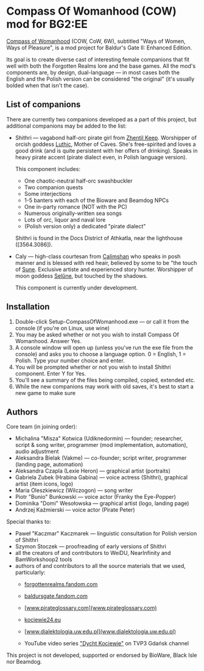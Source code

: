 Compass Of Womanhood (COW) mod for BG2:EE
=========================================

[Compass of Womanhood](https://witchesoftheplanes.github.io/CompassOfWomanhood/) (COW, CoW, 6W), subtitled "Ways of Women, Ways of Pleasure", is a mod project for Baldur's Gate II: Enhanced Edition.

Its goal is to create diverse cast of interesting female companions that fit well with both the Forgotten Realms lore and the base games. All the mod's components are, by design, dual-language — in most cases both the English and the Polish version can be considered "the original" (it's usually bolded when that isn't the case).


List of companions
------------------

There are currently two companions developed as a part of this project, but additional companions may be added to the list:

*   Shithri — vagabond half-orc pirate girl from [Zhentil Keep](https://forgottenrealms.fandom.com/wiki/Zhentil_Keep). Worshipper of orcish goddess [Luthic](https://forgottenrealms.fandom.com/wiki/Luthic), Mother of Caves. She's free-spirited and loves a good drink (and is quite persistent with her offers of drinking). Speaks in heavy pirate accent (pirate dialect even, in Polish language version).

    This component includes:

    *   One chaotic-neutral half-orc swashbuckler
    *   Two companion quests
    *   Some interjections
    *   1-5 banters with each of the Bioware and Beamdog NPCs
    *   One in-party romance (NOT with the PC)
    *   Numerous originally-written sea songs
    *   Lots of orc, liquor and naval lore
    *   (Polish version only) a dedicated "pirate dialect"


    Shithri is found in the Docs District of Athkatla, near the lighthouse (\[3564.3086\]).

*   Caly — high-class courtesan from [Calimshan](https://forgottenrealms.fandom.com/wiki/Calimshan) who speaks in posh manner and is blessed with red heair, believed by some to be "the touch of [Sune](https://forgottenrealms.fandom.com/wiki/Sune). Exclusive artiste and experienced story hunter. Worshipper of moon goddess [Selûne](https://forgottenrealms.fandom.com/wiki/Sel%C3%BBne), but touched by the shadows.

    This component is currently under development.

Installation
------------

1.  Double-click Setup-CompassOfWomanhood.exe — or call it from the console (if you're on Linux, use wine)
2.  You may be asked whether or not you wish to install Compass Of Womanhood. Answer Yes.
3.  A console window will open up (unless you've run the exe file from the console) and asks you to choose a language option. 0 = English, 1 = Polish. Type your number choice and enter.
4.  You will be prompted whether or not you wish to install Shithri component. Enter Y for Yes.
5.  You'll see a summary of the files being compiled, copied, extended etc.
6.  While the new companions may work with old saves, it's best to start a new game to make sure

Authors
-------

Core team (in joining order):

*   Michalina "Misza" Kotwica (Udiknedormin) — founder; researcher, script & song writer, programmer (mod implementation, automation), audio adjustment
*   Aleksandra Bielak (Vakme) — co-founder; script writer, programmer (landing page, automation)
*   Aleksandra Czapla (Lexie Heron) — graphical artist (portraits)
*   Gabriela Zubek (Hrabina Gabina) — voice actress (Shithri), graphical artist (item icons, logo)
*   Maria Oleszkiewicz (Wilczogon) — song writer
*   Piotr "Bunio" Bunkowski — voice actor (Franky the Eye-Popper)
*   Dominika "Domi" Wesołowska — graphical artist (logo, landing page)
*   Andrzej Kaźmierski — voice actor (Pirate Peter)

Special thanks to:

*   Paweł "Kaczmar" Kaczmarek — linguistic consultation for Polish version of Shithri
*   Szymon Stoczek — proofreading of early versions of Shithri
*   all the creators of and contributors to WeiDU, NearInfinity and BamWorkshoop2 tools
*   authors of and contributors to all the source materials that we used, particularly:
    *   [forgottenrealms.fandom.com](forgottenrealms.fandom.com)
    *   [baldursgate.fandom.com](baldursgate.fandom.com)

    *   [www.pirateglossary.com](www.pirateglossary.com)

    *   [kociewie24.eu](kociewie24.eu)

    *   [www.dialektologia.uw.edu.pl](www.dialektologia.uw.edu.pl)

    *   YouTube video series ["Dycht Kociewie"](https://www.youtube.com/watch?v=OAe3JrOjdDo&list=PLSfo-4cV85XquNaMbfea7lokVf10erRpI&index=30) on TVP3 Gdańsk channel

  

This project is not developed, supported or endorsed by BioWare, Black Isle nor Beamdog.
